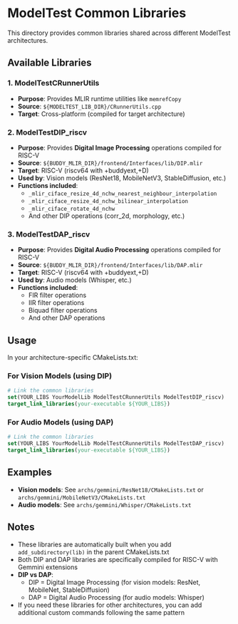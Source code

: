 # ModelTest Common Libraries

This directory provides common libraries shared across different ModelTest architectures.

## Available Libraries

### 1. ModelTestCRunnerUtils
- **Purpose**: Provides MLIR runtime utilities like `memrefCopy`
- **Source**: `${MODELTEST_LIB_DIR}/CRunnerUtils.cpp`
- **Target**: Cross-platform (compiled for target architecture)

### 2. ModelTestDIP_riscv
- **Purpose**: Provides **Digital Image Processing** operations compiled for RISC-V
- **Source**: `${BUDDY_MLIR_DIR}/frontend/Interfaces/lib/DIP.mlir`
- **Target**: RISC-V (riscv64 with +buddyext,+D)
- **Used by**: Vision models (ResNet18, MobileNetV3, StableDiffusion, etc.)
- **Functions included**:
  - `_mlir_ciface_resize_4d_nchw_nearest_neighbour_interpolation`
  - `_mlir_ciface_resize_4d_nchw_bilinear_interpolation`
  - `_mlir_ciface_rotate_4d_nchw`
  - And other DIP operations (corr_2d, morphology, etc.)

### 3. ModelTestDAP_riscv
- **Purpose**: Provides **Digital Audio Processing** operations compiled for RISC-V
- **Source**: `${BUDDY_MLIR_DIR}/frontend/Interfaces/lib/DAP.mlir`
- **Target**: RISC-V (riscv64 with +buddyext,+D)
- **Used by**: Audio models (Whisper, etc.)
- **Functions included**:
  - FIR filter operations
  - IIR filter operations
  - Biquad filter operations
  - And other DAP operations

## Usage

In your architecture-specific CMakeLists.txt:

### For Vision Models (using DIP)
```cmake
# Link the common libraries
set(YOUR_LIBS YourModelLib ModelTestCRunnerUtils ModelTestDIP_riscv)
target_link_libraries(your-executable ${YOUR_LIBS})
```

### For Audio Models (using DAP)
```cmake
# Link the common libraries
set(YOUR_LIBS YourModelLib ModelTestCRunnerUtils ModelTestDAP_riscv)
target_link_libraries(your-executable ${YOUR_LIBS})
```

## Examples

- **Vision models**: See `archs/gemmini/ResNet18/CMakeLists.txt` or `archs/gemmini/MobileNetV3/CMakeLists.txt`
- **Audio models**: See `archs/gemmini/Whisper/CMakeLists.txt`

## Notes

- These libraries are automatically built when you add `add_subdirectory(lib)` in the parent CMakeLists.txt
- Both DIP and DAP libraries are specifically compiled for RISC-V with Gemmini extensions
- **DIP vs DAP**:
  - DIP = Digital Image Processing (for vision models: ResNet, MobileNet, StableDiffusion)
  - DAP = Digital Audio Processing (for audio models: Whisper)
- If you need these libraries for other architectures, you can add additional custom commands following the same pattern
